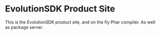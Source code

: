 EvolutionSDK Product Site
=========================
This is the EvolutionSDK product site, and on the fly Phar compiler. As well as package server.